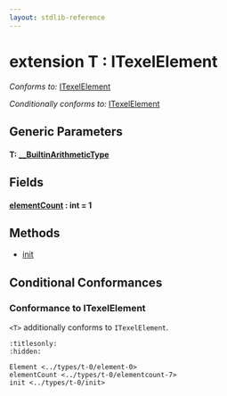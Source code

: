 ```yaml
---
layout: stdlib-reference
---
```


# extension T : ITexelElement

*Conforms to:* [ITexelElement](../../interfaces/itexelelement-016/index.md)

*Conditionally conforms to:* [ITexelElement](../../interfaces/itexelelement-016/index.md)

## Generic Parameters

####  <a id="typeparam-T"></a>T: [\_\_BuiltinArithmeticType](../../interfaces/0_builtinarithmetictype-029j/index.md)

## Fields

####  <a id="decl-elementCount"></a>[elementCount](elementcount-7.md) : int = 1

## Methods

* [init](init.md)

## Conditional Conformances

### Conformance to ITexelElement
`<T>` additionally conforms to `ITexelElement`.

```{toctree}
:titlesonly:
:hidden:

Element <../types/t-0/element-0>
elementCount <../types/t-0/elementcount-7>
init <../types/t-0/init>
```

<script>
// Fix .md links to .html when on ReadTheDocs
if (window.location.hostname.includes('readthedocs') || 
    window.location.hostname.includes('rtfd.io')) {
  document.addEventListener('DOMContentLoaded', function() {
    const links = document.querySelectorAll('a');
    links.forEach(link => {
      if (link.getAttribute('href') && link.getAttribute('href').endsWith('.md')) {
        link.href = link.href.replace(/\.md($|#|\?)/, '.html$1');
      }
    });
  });
}
</script>
